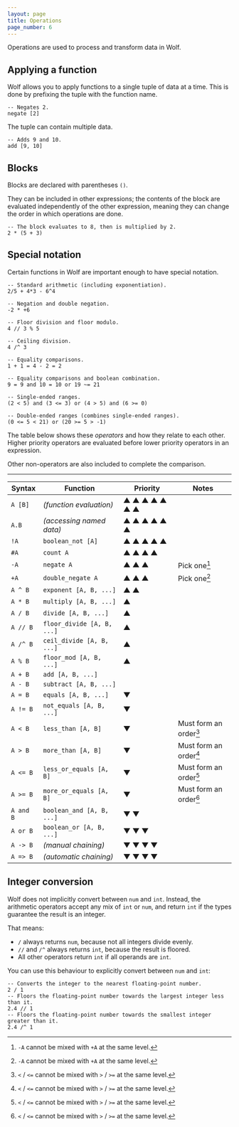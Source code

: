 ```yaml
---
layout: page
title: Operations
page_number: 6
---
```


Operations are used to process and transform data in Wolf.

## Applying a function

Wolf allows you to apply functions to a single tuple of data at a time. This is
done by prefixing the tuple with the function name.

<!--wolf-->
```
-- Negates 2.
negate [2]
```

The tuple can contain multiple data.

<!--wolf-->
```
-- Adds 9 and 10.
add [9, 10]
```

## Blocks

Blocks are declared with parentheses `()`.

They can be included in other expressions; the contents of the block are
evaluated independently of the other expression, meaning they can change the
order in which operations are done.

<!--wolf-->
```
-- The block evaluates to 8, then is multiplied by 2.
2 * (5 + 3)
```

## Special notation

Certain functions in Wolf are important enough to have special notation.

<!--wolf-->
```
-- Standard arithmetic (including exponentiation).
2/5 + 4*3 - 6^4

-- Negation and double negation.
-2 * +6

-- Floor division and floor modulo.
4 // 3 % 5

-- Ceiling division.
4 /^ 3

-- Equality comparisons.
1 + 1 = 4 - 2 = 2

-- Equality comparisons and boolean combination.
9 = 9 and 10 = 10 or 19 ~= 21

-- Single-ended ranges.
(2 < 5) and (3 <= 3) or (4 > 5) and (6 >= 0)

-- Double-ended ranges (combines single-ended ranges).
(0 <= 5 < 21) or (20 >= 5 > -1)
```

The table below shows these *operators* and how they relate to each other. Higher 
priority operators are evaluated before lower priority operators in an
expression.

Other non-operators are also included to complete the comparison.

---

| Syntax     | Function                     | Priority  | Notes
|------------|------------------------------|-----------|-------------
| `A [B]`    | *(function evaluation)*      | ▲ ▲ ▲ ▲ ▲ ▲ ▲ |
| `A.B`      | *(accessing named data)*     | ▲ ▲ ▲ ▲ ▲ ▲   |
| `!A`       | `boolean_not [A]`            | ▲ ▲ ▲ ▲ ▲     |
| `#A`       | `count A`                    | ▲ ▲ ▲ ▲       |
| `-A`       | `negate A`                   | ▲ ▲ ▲         | Pick one[^neg]
| `+A`       | `double_negate A`            | ▲ ▲ ▲         | Pick one[^neg]
| `A ^ B`    | `exponent [A, B, ...]`       | ▲ ▲           |
| `A * B`    | `multiply [A, B, ...]`       | ▲             |
| `A / B`    | `divide [A, B, ...]`         | ▲             |
| `A // B`   | `floor_divide [A, B, ...]`   | ▲             |
| `A /^ B`   | `ceil_divide [A, B, ...]`    | ▲             |
| `A % B`    | `floor_mod [A, B, ...]`      | ▲             |
| `A + B`    | `add [A, B, ...]`            |               |
| `A - B`    | `subtract [A, B, ...]`       |               |
| `A = B`    | `equals [A, B, ...]`         | ▼             |
| `A != B`   | `not_equals [A, B, ...]`     | ▼             |
| `A < B`    | `less_than [A, B]`           | ▼             | Must form an order[^ineq]
| `A > B`    | `more_than [A, B]`           | ▼             | Must form an order[^ineq]
| `A <= B`   | `less_or_equals [A, B]`      | ▼             | Must form an order[^ineq]
| `A >= B`   | `more_or_equals [A, B]`      | ▼             | Must form an order[^ineq]
| `A and B`  | `boolean_and [A, B, ...]`    | ▼ ▼           |
| `A or B`   | `boolean_or [A, B, ...]`     | ▼ ▼ ▼         |
| `A -> B`   | *(manual chaining)*          | ▼ ▼ ▼ ▼       |
| `A => B`   | *(automatic chaining)*       | ▼ ▼ ▼ ▼       |

[^neg]: `-A` cannot be mixed with `+A` at the same level.

[^ineq]: `<` / `<=` cannot be mixed with `>` / `>=` at the same level.

## Integer conversion

Wolf does not implicitly convert between `num` and `int`. Instead, the
arithmetic operators accept any mix of `int` or `num`, and return `int` if the
types guarantee the result is an integer.

That means:

- `/` always returns `num`, because not all integers divide evenly.
- `//` and `/^` always returns `int`, because the result is floored.
- All other operators return `int` if all operands are `int`.

You can use this behaviour to explicitly convert between `num` and `int`:

<!--wolf-->
```
-- Converts the integer to the nearest floating-point number.
2 / 1
-- Floors the floating-point number towards the largest integer less than it.
2.4 // 1
-- Floors the floating-point number towards the smallest integer greater than it.
2.4 /^ 1
```